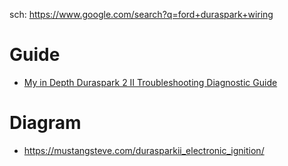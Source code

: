 sch: https://www.google.com/search?q=ford+duraspark+wiring

# Guide
- [My in Depth Duraspark 2 II Troubleshooting Diagnostic Guide](https://youtu.be/RylhE4_HSPU)

# Diagram
- https://mustangsteve.com/durasparkii_electronic_ignition/
